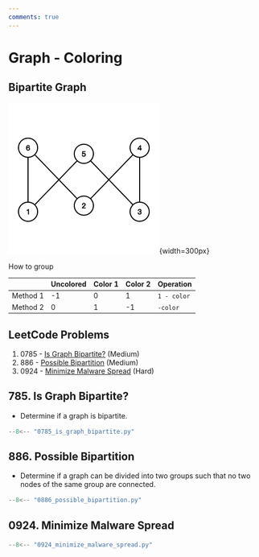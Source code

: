 ```yaml
---
comments: true
---
```


# Graph - Coloring

## Bipartite Graph

![graph_bipartite](../imgs/graph_bipartite.png){width=300px}

How to group

|          | Uncolored | Color 1 | Color 2 | Operation   |
| -------- | --------- | ------- | ------- | ----------- |
| Method 1 | -1        | 0       | 1       | `1 - color` |
| Method 2 | 0         | 1       | -1      | `-color`    |

## LeetCode Problems

1. 0785 - [Is Graph Bipartite?](https://leetcode.com/problems/is-graph-bipartite/) (Medium)
2. 886 - [Possible Bipartition](https://leetcode.com/problems/possible-bipartition/) (Medium)
3. 0924 - [Minimize Malware Spread](https://leetcode.com/problems/minimize-malware-spread/) (Hard)

## 785. Is Graph Bipartite?

- Determine if a graph is bipartite.

```python
--8<-- "0785_is_graph_bipartite.py"
```

## 886. Possible Bipartition

- Determine if a graph can be divided into two groups such that no two nodes of the same group are connected.

```python
--8<-- "0886_possible_bipartition.py"
```

## 0924. Minimize Malware Spread

```python
--8<-- "0924_minimize_malware_spread.py"
```
